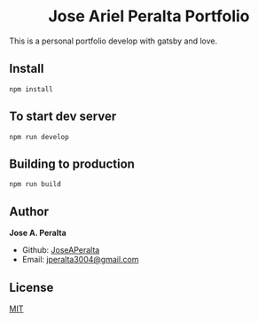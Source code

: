 <h1 align="center">
  Jose Ariel Peralta Portfolio
</h1>

This is a personal portfolio develop with gatsby and love.

## Install

    npm install

## To start dev server

    npm run develop

## Building to production

    npm run build

## Author

**Jose A. Peralta**

- Github: [JoseAPeralta](https://github.com/JoseAPeralta)
- Email: [jperalta3004@gmail.com](mailto:jperalta3004@gmail.com)

## License

[MIT](https://choosealicense.com/licenses/mit/)
